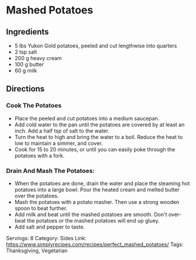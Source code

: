 # Mashed Potatoes
## Ingredients
- 5 lbs Yukon Gold potatoes, peeled and cut lengthwise into quarters
- 2 tsp salt
- 200 g heavy cream
- 100 g butter
- 60 g milk
## Directions
### Cook The Potatoes
- Place the peeled and cut potatoes into a medium saucepan.
- Add cold water to the pan until the potatoes are covered by at least an inch. Add a half tsp of salt to the water.
- Turn the heat to high and bring the water to a boil. Reduce the heat to low to maintain a simmer, and cover.
- Cook for 15 to 20 minutes, or until you can easily poke through the potatoes with a fork.
### Drain And Mash The Potatoes:
- When the potatoes are done, drain the water and place the steaming hot potatoes into a large bowl. Pour the heated cream and melted butter over the potatoes.
- Mash the potatoes with a potato masher. Then use a strong wooden spoon to beat further.
- Add milk and beat until the mashed potatoes are smooth. Don't over-beat the potatoes or the mashed potatoes will end up gluey.
- Add salt and pepper to taste.

Servings: 8
Category: Sides
Link: https://www.simplyrecipes.com/recipes/perfect_mashed_potatoes/
Tags: Thanksgiving, Vegetarian
